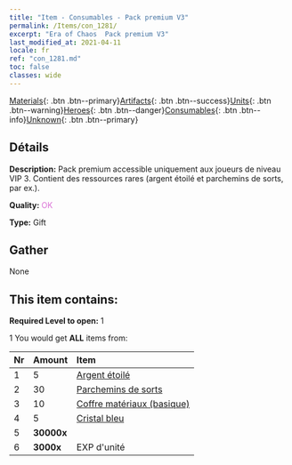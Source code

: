 ```yaml
---
title: "Item - Consumables - Pack premium V3"
permalink: /Items/con_1281/
excerpt: "Era of Chaos  Pack premium V3"
last_modified_at: 2021-04-11
locale: fr
ref: "con_1281.md"
toc: false
classes: wide
---
```

 [Materials](/fr/Items/){: .btn .btn--primary}[Artifacts](/fr/Items/Artifacts/){: .btn .btn--success}[Units](/fr/Items/Units/){: .btn .btn--warning}[Heroes](/fr/Items/Heroes/){: .btn .btn--danger}[Consumables](/fr/Items/Consumables/){: .btn .btn--info}[Unknown](/fr/Items/Unknown/){: .btn .btn--primary}

## Détails
 **Description:** Pack premium accessible uniquement aux joueurs de niveau VIP 3. Contient des ressources rares (argent étoilé et parchemins de sorts, par ex.).

 **Quality:** <span style="color: #DA70D6">OK</span>

 **Type:** Gift

## Gather

  None

## This item contains:

 **Required Level to open:** 1

 1 You would get **ALL** items  from:

  | Nr | Amount |     Item    |
  |:---|:-------|:------------|
  | 1 | 5 | [Argent étoilé](/fr/Items/con_969/) | 
  | 2 | 30 | [Parchemins de sorts](/fr/Items/con_694/) | 
  | 3 | 10 | [Coffre matériaux (basique)](/fr/Items/con_756/) | 
  | 4 | 5 | [Cristal bleu](/fr/Items/con_716/) | 
  | 5 |  **30000x** | <i class="fas fa-coins"/> |  | 
  | 6 |  **3000x** | EXP d'unité |  | 
